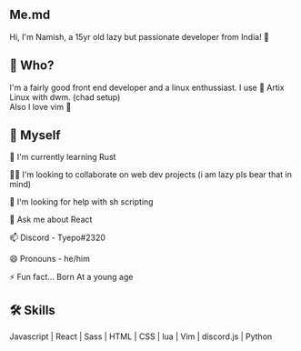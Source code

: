 
## Me.md
Hi, I'm Namish, a 15yr old lazy but passionate developer from India! 👋

## 🚀 Who?
I'm a fairly good front end developer and a linux enthussiast. I use 🐧 Artix Linux with dwm. (chad setup) \
Also I love vim 💖 

## 👦 Myself
🧠 I'm currently learning Rust

👯‍♀️ I'm looking to collaborate on web dev projects (i am lazy pls bear that in mind)

🤔 I'm looking for help with sh scripting

💬 Ask me about React

📫 Discord - Tyepo#2320

😄 Pronouns - he/him

⚡️ Fun fact... Born At a young age


## 🛠 Skills
Javascript | React  |  Sass | HTML | CSS | lua | Vim | discord.js | Python

